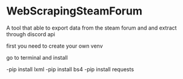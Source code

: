 # WebScrapingSteamForum
A tool that able to export data from the steam forum and and extract through discord api


first you need to create your own venv

go to terminal and install 

-pip install lxml
-pip install bs4
-pip install requests
